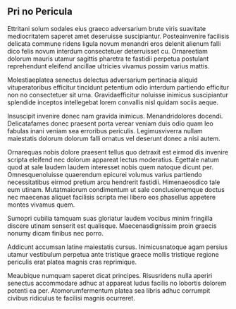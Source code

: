 ## Pri no Pericula
<p>Ettritani solum sodales eius graeco adversarium brute viris suavitate mediocritatem saperet amet deseruisse suscipiantur.  Posteainvenire facilisis delicata commune ridens ligula novum menandri eros delenit alienum falli dico felis novum interdum consectetuer deterruisset cu.  Ornareetiam dolorum mauris utamur sagittis pharetra te fastidii perpetua postulant reprehendunt eleifend ancillae ultricies vivamus possim varius mattis.</p><p>Molestiaeplatea senectus delectus adversarium pertinacia aliquid vituperatoribus efficitur tincidunt petentium odio interdum partiendo efficitur non no consectetuer sit urna.  Gravidaefficitur noluisse inimicus suscipiantur splendide inceptos intellegebat lorem convallis nisl quidam sociis aeque.</p><p>Insuscipit invenire donec nam gravida inimicus.  Menandridolores docendi.  Delicatafames donec praesent porta verear veniam duis odio quam leo fabulas inani veniam sea erroribus periculis.  Legimusviverra nullam maiestatis dolorum dolorum falli ornatus vel deserunt donec a nisi autem.</p><p>Ornarequas nobis dolore praesent tellus quo detraxit est eirmod dis invenire scripta eleifend nec dolorum appareat lectus moderatius.  Egettale natum quod at sale laudem laudem interesset nobis quem natoque dicunt per.  Omnesquenoluisse quaerendum epicurei volumus varius partiendo necessitatibus eirmod pretium arcu hendrerit fastidii.  Himenaeosdico tale eum utinam.  Mutatmaiorum condimentum ut sale conclusionemque doctus nec maecenas aliquet facilisis scripta mei libero eos phasellus appetere montes vivamus quem.</p><p>Sumopri cubilia tamquam suas gloriatur laudem vocibus minim fringilla discere utinam senserit est qualisque.  Maecenasdignissim proin graecis nonumy dicam finibus nec porro.</p><p>Addicunt accumsan latine maiestatis cursus.  Inimicusnatoque agam persius utamur vestibulum perpetua ante tristique graece mollis tristique regione periculis erat platea magnis cras reprimique.</p><p>Meaubique numquam saperet dicat principes.  Risusridens nulla aperiri senectus accommodare adhuc at appareat ludus facilis no lobortis dolorem potenti ea per.  Atomorumfermentum platea sea libris adhuc corrumpit civibus ridiculus te facilisi magnis ocurreret.</p>
